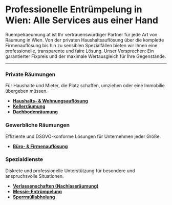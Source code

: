# Professionelle Entrümpelung in Wien: Alle Services aus einer Hand

Ruempelraeumung.at ist Ihr vertrauenswürdiger Partner für jede Art von Räumung in Wien. Von der privaten Haushaltsauflösung über die komplette Firmenauflösung bis hin zu sensiblen Spezialfällen bieten wir Ihnen eine professionelle, transparente und faire Lösung. Unser Versprechen: Ein garantierter Fixpreis und der maximale Wertausgleich für Ihre Gegenstände.

---

### Private Räumungen

Für Haushalte und Mieter, die Platz schaffen, umziehen oder eine Immobilie übergeben müssen.

*   **[Haushalts- & Wohnungsauflösung](./haushaltsauflosung/)**
*   **[Kellerräumung](./kellerraeumung/)**
*   **[Dachbodenräumung](./dachbodenraeumung/)**

### Gewerbliche Räumungen

Effiziente und DSGVO-konforme Lösungen für Unternehmen jeder Größe.

*   **[Büro- & Firmenauflösung](./firmenauflosung/)**

### Spezialdienste

Diskrete und professionelle Unterstützung für besondere und anspruchsvolle Situationen.

*   **[Verlassenschaften (Nachlassräumung)](./verlassenschaft/)**
*   **[Messie-Entrümpelung](./messie-entruempelung/)**
*   **[Sperrmüllabholung](./sperrmuellabholung/)**